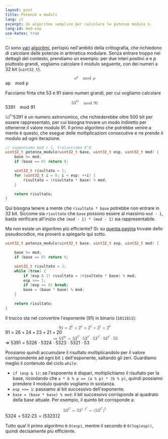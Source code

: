 ```yaml
---
layout: post
title: Potenze e moduli
lang: it
excerpt: Un algoritmo semplice per calcolare le potenze modulo n.
lang-id: mod-exp
use-katex: true
---
```

Ci sono [vari](https://it.wikipedia.org/wiki/Test_di_Fermat)
[algoritmi](https://it.wikipedia.org/wiki/Test_di_Miller-Rabin), perlopiù
nell'ambito della crittografia, che richiedono di calcolare delle potenze in
aritmetica modulare. Senza entrare troppo nei dettagli del contesto, prendiamo un
esempio: per due interi positivi _a_ e _p_ piuttosto grandi, vogliamo calcolare il modulo
seguente, con dei numeri a 32 bit (`uint32_t`).

<!--a^p \mod p-->
<span class="katex-display"><span class="katex"><span class="katex-mathml"><math xmlns="http://www.w3.org/1998/Math/MathML" display="block"><semantics><mrow><msup><mi>a</mi><mi>p</mi></msup><mspace></mspace><mspace width="1em"/><mrow><mi mathvariant="normal">m</mi><mi mathvariant="normal">o</mi><mi mathvariant="normal">d</mi></mrow><mtext> </mtext><mtext> </mtext><mi>p</mi></mrow><annotation encoding="application/x-tex">a^p\mod p
</annotation></semantics></math></span><span class="katex-html" aria-hidden="true"><span class="base"><span class="strut" style="height:0.7144em;"></span><span class="mord"><span class="mord mathnormal">a</span><span class="msupsub"><span class="vlist-t"><span class="vlist-r"><span class="vlist" style="height:0.7144em;"><span style="top:-3.113em;margin-right:0.05em;"><span class="pstrut" style="height:2.7em;"></span><span class="sizing reset-size6 size3 mtight"><span class="mord mathnormal mtight">p</span></span></span></span></span></span></span></span><span class="mspace allowbreak"></span><span class="mspace" style="margin-right:1em;"></span></span><span class="base"><span class="strut" style="height:0.8889em;vertical-align:-0.1944em;"></span><span class="mord"><span class="mord"><span class="mord mathrm">mod</span></span></span><span class="mspace" style="margin-right:0.1667em;"></span><span class="mspace" style="margin-right:0.1667em;"></span><span class="mord mathnormal">p</span></span></span></span></span>

Facciamo finta che 53 e 91 siano numeri grandi, per cui vogliamo calcolare

<!--53^{91}\mod 91-->
<span class="katex-display"><span class="katex"><span class="katex-mathml"><math xmlns="http://www.w3.org/1998/Math/MathML" display="block"><semantics><mrow><mn>5</mn><msup><mn>3</mn><mn>91</mn></msup><mspace></mspace><mspace width="1em"/><mrow><mi mathvariant="normal">m</mi><mi mathvariant="normal">o</mi><mi mathvariant="normal">d</mi></mrow><mtext> </mtext><mtext> </mtext><mn>91</mn></mrow><annotation encoding="application/x-tex">53^{91}\mod 91
</annotation></semantics></math></span><span class="katex-html" aria-hidden="true"><span class="base"><span class="strut" style="height:0.8641em;"></span><span class="mord">5</span><span class="mord"><span class="mord">3</span><span class="msupsub"><span class="vlist-t"><span class="vlist-r"><span class="vlist" style="height:0.8641em;"><span style="top:-3.113em;margin-right:0.05em;"><span class="pstrut" style="height:2.7em;"></span><span class="sizing reset-size6 size3 mtight"><span class="mord mtight"><span class="mord mtight">91</span></span></span></span></span></span></span></span></span><span class="mspace allowbreak"></span><span class="mspace" style="margin-right:1em;"></span></span><span class="base"><span class="strut" style="height:0.6944em;"></span><span class="mord"><span class="mord"><span class="mord mathrm">mod</span></span></span><span class="mspace" style="margin-right:0.1667em;"></span><span class="mspace" style="margin-right:0.1667em;"></span><span class="mord">91</span></span></span></span></span>

<span class="katex"><span class="katex-mathml"><math xmlns="http://www.w3.org/1998/Math/MathML"><semantics><mrow><mn>5</mn><msup><mn>3</mn><mn>91</mn></msup></mrow><annotation encoding="application/x-tex">53^{91}
</annotation></semantics></math></span><span class="katex-html" aria-hidden="true"><span class="base"><span class="strut" style="height:0.8141em;"></span><span class="mord">5</span><span class="mord"><span class="mord">3</span><span class="msupsub"><span class="vlist-t"><span class="vlist-r"><span class="vlist" style="height:0.8141em;"><span style="top:-3.063em;margin-right:0.05em;"><span class="pstrut" style="height:2.7em;"></span><span class="sizing reset-size6 size3 mtight"><span class="mord mtight"><span class="mord mtight">91</span></span></span></span></span></span></span></span></span></span></span></span>
è un numero astronomico, che richiederebbe oltre 500 bit per essere
rappresentato, per cui bisogna trovare un modo indiretto per ottenerne il
valore modulo 91.
Il primo
algoritmo che potrebbe venire a mente è questo, che esegue delle
moltiplicazioni consecutive e ne prende il modulo ad ogni iterazione.

```c++
// supponiamo mod > 1, tralasciamo 0^0
uint32_t potenza_modulo(uint32_t base, uint32_t esp, uint32_t mod) {
    base %= mod;
    if (base == 0) return 0;

    uint32_t risultato = 1;
    for (uint32_t i = 0; i < esp; ++i) {
        risultato = (risultato * base) % mod;
    }

    return risultato;
}
```

Qui bisogna tenere a mente che `risultato * base` potrebbe non entrare in 32
bit. Siccome sia `risultato` che `base` possono essere al massimo `mod - 1`,
basta verificare all'inizio che `(mod - 1) * (mod - 1)` sia rappresentabile.

Ma non esiste un algoritmo più efficiente? Sì: su
[questa pagina](https://en.wikipedia.org/wiki/Modular_exponentiation#Pseudocode)
trovate dello pseudocodice, ma proverò a spiegarlo qui sotto.

```c++
uint32_t potenza_modulo(uint32_t base, uint32_t esp, uint32_t mod) {

    base %= mod;
    if (base == 0) return 0;

    uint32_t risultato = 1;
    while (true) {
        if (esp & 1) risultato = (risultato * base) % mod;
        esp >>= 1;
        if (esp == 0) break;
        base = (base * base) % mod;
    }

    return risultato;
}
```

Il trucco sta nel convertire l'esponente (91) in binario (`1011011`):

<span class="katex-display"><span class="katex"><span class="katex-mathml"><math xmlns="http://www.w3.org/1998/Math/MathML" display="block"><semantics><mrow><mn>91</mn><mo>=</mo><msup><mn>2</mn><mn>6</mn></msup><mo>+</mo><msup><mn>2</mn><mn>4</mn></msup><mo>+</mo><msup><mn>2</mn><mn>3</mn></msup><mo>+</mo><msup><mn>2</mn><mn>1</mn></msup><mo>+</mo><msup><mn>2</mn><mn>0</mn></msup></mrow><annotation encoding="application/x-tex">91 = 2^6 + 2^4 + 2^3 + 2^1 + 2^0
</annotation></semantics></math></span><span class="katex-html" aria-hidden="true"><span class="base"><span class="strut" style="height:0.6444em;"></span><span class="mord">91</span><span class="mspace" style="margin-right:0.2778em;"></span><span class="mrel">=</span><span class="mspace" style="margin-right:0.2778em;"></span></span><span class="base"><span class="strut" style="height:0.9474em;vertical-align:-0.0833em;"></span><span class="mord"><span class="mord">2</span><span class="msupsub"><span class="vlist-t"><span class="vlist-r"><span class="vlist" style="height:0.8641em;"><span style="top:-3.113em;margin-right:0.05em;"><span class="pstrut" style="height:2.7em;"></span><span class="sizing reset-size6 size3 mtight"><span class="mord mtight">6</span></span></span></span></span></span></span></span><span class="mspace" style="margin-right:0.2222em;"></span><span class="mbin">+</span><span class="mspace" style="margin-right:0.2222em;"></span></span><span class="base"><span class="strut" style="height:0.9474em;vertical-align:-0.0833em;"></span><span class="mord"><span class="mord">2</span><span class="msupsub"><span class="vlist-t"><span class="vlist-r"><span class="vlist" style="height:0.8641em;"><span style="top:-3.113em;margin-right:0.05em;"><span class="pstrut" style="height:2.7em;"></span><span class="sizing reset-size6 size3 mtight"><span class="mord mtight">4</span></span></span></span></span></span></span></span><span class="mspace" style="margin-right:0.2222em;"></span><span class="mbin">+</span><span class="mspace" style="margin-right:0.2222em;"></span></span><span class="base"><span class="strut" style="height:0.9474em;vertical-align:-0.0833em;"></span><span class="mord"><span class="mord">2</span><span class="msupsub"><span class="vlist-t"><span class="vlist-r"><span class="vlist" style="height:0.8641em;"><span style="top:-3.113em;margin-right:0.05em;"><span class="pstrut" style="height:2.7em;"></span><span class="sizing reset-size6 size3 mtight"><span class="mord mtight">3</span></span></span></span></span></span></span></span><span class="mspace" style="margin-right:0.2222em;"></span><span class="mbin">+</span><span class="mspace" style="margin-right:0.2222em;"></span></span><span class="base"><span class="strut" style="height:0.9474em;vertical-align:-0.0833em;"></span><span class="mord"><span class="mord">2</span><span class="msupsub"><span class="vlist-t"><span class="vlist-r"><span class="vlist" style="height:0.8641em;"><span style="top:-3.113em;margin-right:0.05em;"><span class="pstrut" style="height:2.7em;"></span><span class="sizing reset-size6 size3 mtight"><span class="mord mtight">1</span></span></span></span></span></span></span></span><span class="mspace" style="margin-right:0.2222em;"></span><span class="mbin">+</span><span class="mspace" style="margin-right:0.2222em;"></span></span><span class="base"><span class="strut" style="height:0.8641em;"></span><span class="mord"><span class="mord">2</span><span class="msupsub"><span class="vlist-t"><span class="vlist-r"><span class="vlist" style="height:0.8641em;"><span style="top:-3.113em;margin-right:0.05em;"><span class="pstrut" style="height:2.7em;"></span><span class="sizing reset-size6 size3 mtight"><span class="mord mtight">0</span></span></span></span></span></span></span></span></span></span></span></span>
<span class="katex-display"><span class="katex"><span class="katex-mathml"><math xmlns="http://www.w3.org/1998/Math/MathML" display="block"><semantics><mrow><mo>⇒</mo><mn>5</mn><msup><mn>3</mn><mn>91</mn></msup><mo>=</mo><mn>5</mn><msup><mn>3</mn><msup><mn>2</mn><mn>6</mn></msup></msup><mo>⋅</mo><mn>5</mn><msup><mn>3</mn><msup><mn>2</mn><mn>4</mn></msup></msup><mo>⋅</mo><mn>5</mn><msup><mn>3</mn><msup><mn>2</mn><mn>3</mn></msup></msup><mo>⋅</mo><mn>5</mn><msup><mn>3</mn><msup><mn>2</mn><mn>1</mn></msup></msup><mo>⋅</mo><mn>53</mn></mrow><annotation encoding="application/x-tex">\Rightarrow 53^{91} = 53^{2^6}\cdot 53^{2^4} \cdot 53^{2^3} \cdot 53^{2^1} \cdot 53
</annotation></semantics></math></span><span class="katex-html" aria-hidden="true"><span class="base"><span class="strut" style="height:0.3669em;"></span><span class="mrel">⇒</span><span class="mspace" style="margin-right:0.2778em;"></span></span><span class="base"><span class="strut" style="height:0.8641em;"></span><span class="mord">5</span><span class="mord"><span class="mord">3</span><span class="msupsub"><span class="vlist-t"><span class="vlist-r"><span class="vlist" style="height:0.8641em;"><span style="top:-3.113em;margin-right:0.05em;"><span class="pstrut" style="height:2.7em;"></span><span class="sizing reset-size6 size3 mtight"><span class="mord mtight"><span class="mord mtight">91</span></span></span></span></span></span></span></span></span><span class="mspace" style="margin-right:0.2778em;"></span><span class="mrel">=</span><span class="mspace" style="margin-right:0.2778em;"></span></span><span class="base"><span class="strut" style="height:1.0369em;"></span><span class="mord">5</span><span class="mord"><span class="mord">3</span><span class="msupsub"><span class="vlist-t"><span class="vlist-r"><span class="vlist" style="height:1.0369em;"><span style="top:-3.113em;margin-right:0.05em;"><span class="pstrut" style="height:2.7em;"></span><span class="sizing reset-size6 size3 mtight"><span class="mord mtight"><span class="mord mtight"><span class="mord mtight">2</span><span class="msupsub"><span class="vlist-t"><span class="vlist-r"><span class="vlist" style="height:0.8913em;"><span style="top:-2.931em;margin-right:0.0714em;"><span class="pstrut" style="height:2.5em;"></span><span class="sizing reset-size3 size1 mtight"><span class="mord mtight">6</span></span></span></span></span></span></span></span></span></span></span></span></span></span></span></span><span class="mspace" style="margin-right:0.2222em;"></span><span class="mbin">⋅</span><span class="mspace" style="margin-right:0.2222em;"></span></span><span class="base"><span class="strut" style="height:1.0369em;"></span><span class="mord">5</span><span class="mord"><span class="mord">3</span><span class="msupsub"><span class="vlist-t"><span class="vlist-r"><span class="vlist" style="height:1.0369em;"><span style="top:-3.113em;margin-right:0.05em;"><span class="pstrut" style="height:2.7em;"></span><span class="sizing reset-size6 size3 mtight"><span class="mord mtight"><span class="mord mtight"><span class="mord mtight">2</span><span class="msupsub"><span class="vlist-t"><span class="vlist-r"><span class="vlist" style="height:0.8913em;"><span style="top:-2.931em;margin-right:0.0714em;"><span class="pstrut" style="height:2.5em;"></span><span class="sizing reset-size3 size1 mtight"><span class="mord mtight">4</span></span></span></span></span></span></span></span></span></span></span></span></span></span></span></span><span class="mspace" style="margin-right:0.2222em;"></span><span class="mbin">⋅</span><span class="mspace" style="margin-right:0.2222em;"></span></span><span class="base"><span class="strut" style="height:1.0369em;"></span><span class="mord">5</span><span class="mord"><span class="mord">3</span><span class="msupsub"><span class="vlist-t"><span class="vlist-r"><span class="vlist" style="height:1.0369em;"><span style="top:-3.113em;margin-right:0.05em;"><span class="pstrut" style="height:2.7em;"></span><span class="sizing reset-size6 size3 mtight"><span class="mord mtight"><span class="mord mtight"><span class="mord mtight">2</span><span class="msupsub"><span class="vlist-t"><span class="vlist-r"><span class="vlist" style="height:0.8913em;"><span style="top:-2.931em;margin-right:0.0714em;"><span class="pstrut" style="height:2.5em;"></span><span class="sizing reset-size3 size1 mtight"><span class="mord mtight">3</span></span></span></span></span></span></span></span></span></span></span></span></span></span></span></span><span class="mspace" style="margin-right:0.2222em;"></span><span class="mbin">⋅</span><span class="mspace" style="margin-right:0.2222em;"></span></span><span class="base"><span class="strut" style="height:1.0369em;"></span><span class="mord">5</span><span class="mord"><span class="mord">3</span><span class="msupsub"><span class="vlist-t"><span class="vlist-r"><span class="vlist" style="height:1.0369em;"><span style="top:-3.113em;margin-right:0.05em;"><span class="pstrut" style="height:2.7em;"></span><span class="sizing reset-size6 size3 mtight"><span class="mord mtight"><span class="mord mtight"><span class="mord mtight">2</span><span class="msupsub"><span class="vlist-t"><span class="vlist-r"><span class="vlist" style="height:0.8913em;"><span style="top:-2.931em;margin-right:0.0714em;"><span class="pstrut" style="height:2.5em;"></span><span class="sizing reset-size3 size1 mtight"><span class="mord mtight">1</span></span></span></span></span></span></span></span></span></span></span></span></span></span></span></span><span class="mspace" style="margin-right:0.2222em;"></span><span class="mbin">⋅</span><span class="mspace" style="margin-right:0.2222em;"></span></span><span class="base"><span class="strut" style="height:0.6444em;"></span><span class="mord">53</span></span></span></span></span>

Possiamo quindi accumulare il risultato moltiplicandolo per il valore
corrispondente ad ogni bit `1` dell'esponente, saltando gli zeri. Guardiamo meglio il contenuto
del ciclo `while`:

* `if (esp & 1)`: se l'esponente è dispari, moltiplichiamo il risultato per la
  base, ricordando che `a * b % p == (a % p) * (b % p)`, quindi possiamo
  prendere il modulo quando vogliamo in sostanza.
* `esp >>= 1`: passiamo al bit successivo dell'esponente.
* `base = (base * base) % mod`: il bit successivo corrisponde al quadrato della
  base attuale. Per esempio, il quinto bit corrisponde a:

<span class="katex-display"><span class="katex"><span class="katex-mathml"><math xmlns="http://www.w3.org/1998/Math/MathML" display="block"><semantics><mrow><mn>5</mn><msup><mn>3</mn><msup><mn>2</mn><mn>4</mn></msup></msup><mo>=</mo><mn>5</mn><msup><mn>3</mn><mrow><mn>2</mn><mo>⋅</mo><msup><mn>2</mn><mn>3</mn></msup></mrow></msup><mo>=</mo><mo stretchy="false">(</mo><mn>5</mn><msup><mn>3</mn><msup><mn>2</mn><mn>3</mn></msup></msup><msup><mo stretchy="false">)</mo><mn>2</mn></msup></mrow><annotation encoding="application/x-tex">53 ^ {2^4} = 53^{2\cdot 2^3} = (53^{2^3})^2
</annotation></semantics></math></span><span class="katex-html" aria-hidden="true"><span class="base"><span class="strut" style="height:1.0369em;"></span><span class="mord">5</span><span class="mord"><span class="mord">3</span><span class="msupsub"><span class="vlist-t"><span class="vlist-r"><span class="vlist" style="height:1.0369em;"><span style="top:-3.113em;margin-right:0.05em;"><span class="pstrut" style="height:2.7em;"></span><span class="sizing reset-size6 size3 mtight"><span class="mord mtight"><span class="mord mtight"><span class="mord mtight">2</span><span class="msupsub"><span class="vlist-t"><span class="vlist-r"><span class="vlist" style="height:0.8913em;"><span style="top:-2.931em;margin-right:0.0714em;"><span class="pstrut" style="height:2.5em;"></span><span class="sizing reset-size3 size1 mtight"><span class="mord mtight">4</span></span></span></span></span></span></span></span></span></span></span></span></span></span></span></span><span class="mspace" style="margin-right:0.2778em;"></span><span class="mrel">=</span><span class="mspace" style="margin-right:0.2778em;"></span></span><span class="base"><span class="strut" style="height:1.0369em;"></span><span class="mord">5</span><span class="mord"><span class="mord">3</span><span class="msupsub"><span class="vlist-t"><span class="vlist-r"><span class="vlist" style="height:1.0369em;"><span style="top:-3.113em;margin-right:0.05em;"><span class="pstrut" style="height:2.7em;"></span><span class="sizing reset-size6 size3 mtight"><span class="mord mtight"><span class="mord mtight">2</span><span class="mbin mtight">⋅</span><span class="mord mtight"><span class="mord mtight">2</span><span class="msupsub"><span class="vlist-t"><span class="vlist-r"><span class="vlist" style="height:0.8913em;"><span style="top:-2.931em;margin-right:0.0714em;"><span class="pstrut" style="height:2.5em;"></span><span class="sizing reset-size3 size1 mtight"><span class="mord mtight">3</span></span></span></span></span></span></span></span></span></span></span></span></span></span></span></span><span class="mspace" style="margin-right:0.2778em;"></span><span class="mrel">=</span><span class="mspace" style="margin-right:0.2778em;"></span></span><span class="base"><span class="strut" style="height:1.2869em;vertical-align:-0.25em;"></span><span class="mopen">(</span><span class="mord">5</span><span class="mord"><span class="mord">3</span><span class="msupsub"><span class="vlist-t"><span class="vlist-r"><span class="vlist" style="height:1.0369em;"><span style="top:-3.113em;margin-right:0.05em;"><span class="pstrut" style="height:2.7em;"></span><span class="sizing reset-size6 size3 mtight"><span class="mord mtight"><span class="mord mtight"><span class="mord mtight">2</span><span class="msupsub"><span class="vlist-t"><span class="vlist-r"><span class="vlist" style="height:0.8913em;"><span style="top:-2.931em;margin-right:0.0714em;"><span class="pstrut" style="height:2.5em;"></span><span class="sizing reset-size3 size1 mtight"><span class="mord mtight">3</span></span></span></span></span></span></span></span></span></span></span></span></span></span></span></span><span class="mclose"><span class="mclose">)</span><span class="msupsub"><span class="vlist-t"><span class="vlist-r"><span class="vlist" style="height:0.8641em;"><span style="top:-3.113em;margin-right:0.05em;"><span class="pstrut" style="height:2.7em;"></span><span class="sizing reset-size6 size3 mtight"><span class="mord mtight">2</span></span></span></span></span></span></span></span></span></span></span></span>

Tutto qua! Il primo algoritmo è `O(esp)`, mentre il secondo è
`O(log(esp))`, quindi decisamente più efficiente.
